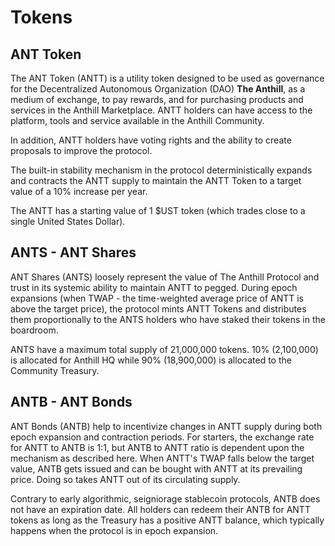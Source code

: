 # Tokens

## ANT Token

The ANT Token (ANTT) is a utility token designed to be used as governance for the Decentralized Autonomous Organization (DAO) **The Anthill**, as a medium of exchange, to pay rewards, and for purchasing products and services in the Anthill Marketplace. ANTT holders can have access to the platform, tools and service available in the Anthill Community.

In addition, ANTT holders have voting rights and the ability to create proposals to improve the protocol.

The built-in stability mechanism in the protocol deterministically expands and contracts the ANTT supply to maintain the ANTT Token to a target value of a 10% increase per year.

The ANTT has a starting value of 1 $UST token (which trades close to a single United States Dollar).

## ANTS - ANT Shares

ANT Shares (ANTS) loosely represent the value of The Anthill Protocol and trust in its systemic ability to maintain ANTT to pegged. During epoch expansions (when TWAP - the time-weighted average price of ANTT is above the target price), the protocol mints ANTT Tokens and distributes them proportionally to the ANTS holders who have staked their tokens in the boardroom.

ANTS have a maximum total supply of 21,000,000 tokens. 10% (2,100,000) is allocated for Anthill HQ while 90% (18,900,000) is allocated to the Community Treasury.

## ANTB - ANT Bonds

ANT Bonds (ANTB) help to incentivize changes in ANTT supply during both epoch expansion and contraction periods. For starters, the exchange rate for ANTT to ANTB is 1:1, but ANTB to ANTT ratio is dependent upon the mechanism as described here. When ANTT's TWAP falls below the target value, ANTB gets issued and can be bought with ANTT at its prevailing price. Doing so takes ANTT out of its circulating supply.

Contrary to early algorithmic, seigniorage stablecoin protocols, ANTB does not have an expiration date. All holders can redeem their ANTB for ANTT tokens as long as the Treasury has a positive ANTT balance, which typically happens when the protocol is in epoch expansion.
